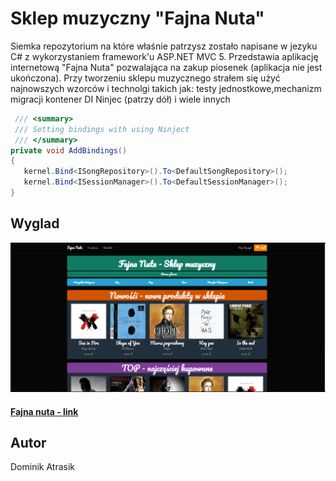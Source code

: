 # Sklep muzyczny "Fajna Nuta"
Siemka
repozytorium na które właśnie patrzysz zostało napisane w jezyku C# z wykorzystaniem framework'u ASP.NET MVC 5. Przedstawia aplikację
internetową "Fajna Nuta" pozwalająca na zakup piosenek (aplikacja nie jest ukończona). Przy tworzeniu sklepu muzycznego 
strałem się użyć najnowszych wzorców i technolgi takich jak: testy jednostkowe,mechanizm migracji kontener DI Ninjec (patrzy dół)
i wiele innych


```c#
 /// <summary>
 /// Setting bindings with using Ninject
 /// </summary>
private void AddBindings()
{
   kernel.Bind<ISongRepository>().To<DefaultSongRepository>();
   kernel.Bind<ISessionManager>().To<DefaultSessionManager>();
}
```
## Wyglad
![alt text](https://github.com/NoEducation/Sklep-Muzyczny-1.0-/blob/master/SklepMuzyczny/SklepMuzyczny/Content/img/mainIndexExample.png)
#### [Fajna nuta - link]()

## Autor

Dominik Atrasik
